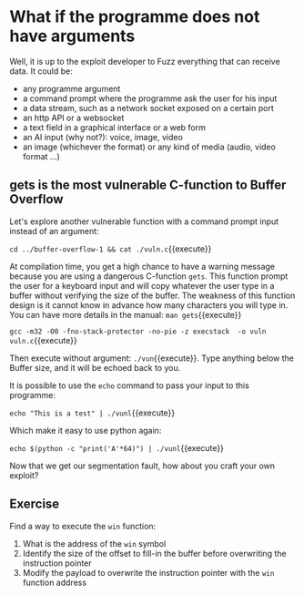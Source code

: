 # What if the programme does not have arguments

Well, it is up to the exploit developer to Fuzz everything that can receive data. It could be:
- any programme argument
- a command prompt where the programme ask the user for his input
- a data stream, such as a network socket exposed on a certain port
- an http API or a websocket
- a text field in a graphical interface or a web form
- an AI input (why not?): voice, image, video
- an image (whichever the format) or any kind of media (audio, video format ...)

## gets is the most vulnerable C-function to Buffer Overflow

Let's explore another vulnerable function with a command prompt input instead of an argument:

`cd ../buffer-overflow-1 && cat ./vuln.c`{{execute}}

At compilation time, you get a high chance to have a warning message because you are using a dangerous C-function `gets`. This function prompt the user for a keyboard input and will copy whatever the user type in a buffer without verifying the size of the buffer. The weakness of this function design is it cannot know in advance how many characters you will type in. You can have more details in the manual: `man gets`{{execute}}

`gcc -m32 -O0 -fno-stack-protector -no-pie -z execstack  -o vuln vuln.c`{{execute}}

Then execute without argument: `./vun`{{execute}}. Type anything below the Buffer size, and it will be echoed back to you.

It is possible to use the `echo` command to pass your input to this programme:

`echo "This is a test" | ./vunl`{{execute}}

Which make it easy to use python again:

`echo $(python -c "print('A'*64)") | ./vunl`{{execute}}

Now that we get our segmentation fault, how about you craft your own exploit?

## Exercise

Find a way to execute the `win` function:

1. What is the address of the `win` symbol
2. Identify the size of the offset to fill-in the buffer before overwriting the instruction pointer
3. Modify the payload to overwrite the instruction pointer with the `win` function address

